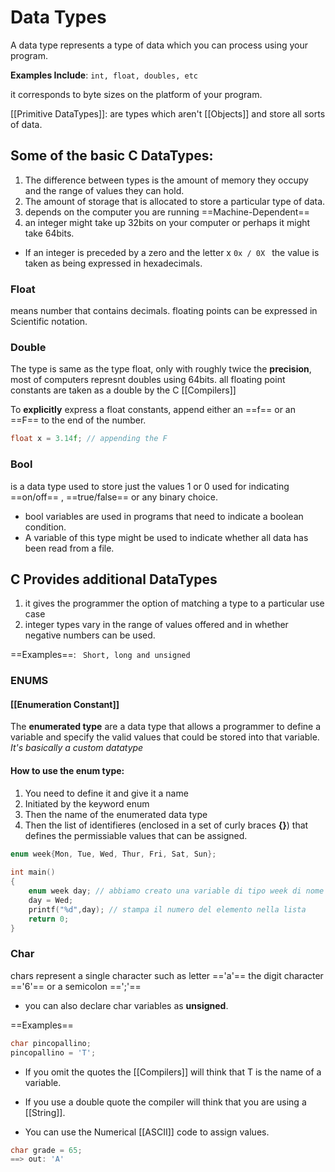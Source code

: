 # Data Types 

A data type  represents a type of data which you can process using your program.

**Examples Include**: ```int, float, doubles, etc```

it corresponds to byte sizes on the platform of your program. 

[[Primitive DataTypes]]: are types which aren't [[Objects]] and store all sorts of data. 

## Some of the basic C DataTypes:
1. The difference between types is the amount of memory they occupy and the range of values they can hold.
2. The amount of storage that is allocated to store a particular type of data. 
3. depends on the computer you are running ==Machine-Dependent==
4. an integer might take up 32bits on your computer or perhaps it might take 64bits. 

- If an integer is preceded by a zero and the letter x ```0x / 0X ``` the value is taken as being expressed in hexadecimals. 

### Float
means number that contains decimals.
floating points can be expressed in Scientific notation.

### Double
The type is same as the type float, only with roughly twice the **precision**, most of computers represnt doubles using 64bits. 
all floating point constants are taken as a double by the C [[Compilers]]

To **explicitly** express a float constants, append either an ==f== or an ==F== to the end of the number. 
```c
float x = 3.14f; // appending the F
```

### Bool
is a data type used to store just the values 1 or 0 used for indicating ==on/off== , ==true/false== or any binary choice.
- bool variables are used in programs that need to indicate a boolean condition.
- A variable of this type might be used to indicate whether all data has been read from a file. 

## C Provides additional DataTypes 
1. it gives the programmer the option of matching a type to a particular use case
2. integer types vary in the range of values offered and in whether negative numbers can be used. 

==Examples==: ``` Short, long and unsigned```

### ENUMS 
#### [[Enumeration Constant]]
The **enumerated type**
are a data type that allows a programmer to define a variable and specify the valid values that could be stored into that variable. 
*It's basically a custom datatype*

#### How to use the enum type:
1. You need to define it and give it a name
2. Initiated by the keyword enum
3. Then the name of the enumerated data type
4. Then the list of identifieres (enclosed in a set of curly braces **{}**)  that defines the permissiable values that can be assigned. 

```c
enum week{Mon, Tue, Wed, Thur, Fri, Sat, Sun}; 
  
int main() 
{ 
    enum week day; // abbiamo creato una variable di tipo week di nome day.
    day = Wed; 
    printf("%d",day); // stampa il numero del elemento nella lista
    return 0; 
} 
```

 ### Char
 chars represent a single character such as letter =='a'== the digit character =='6'== or a semicolon ==';'==
 
- you can also declare char variables as **unsigned**. 

==Examples==

```c 
char pincopallino; 
pincopallino = 'T';
```

- If you omit the quotes the [[Compilers]] will think that T is the name of a variable.

- If you use a double quote the compiler will think that you are using a [[String]].

- You can use the Numerical [[ASCII]] code to assign values. 
```c 
char grade = 65;
==> out: 'A'
```
